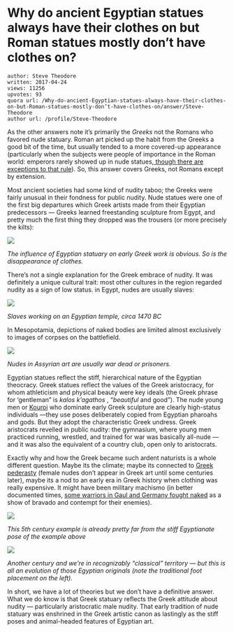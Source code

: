 # Why do ancient Egyptian statues always have their clothes on but Roman statues mostly don’t have clothes on?

	author: Steve Theodore
	written: 2017-04-24
	views: 11256
	upvotes: 93
	quora url: /Why-do-ancient-Egyptian-statues-always-have-their-clothes-on-but-Roman-statues-mostly-don’t-have-clothes-on/answer/Steve-Theodore
	author url: /profile/Steve-Theodore


As the other answers note it’s primarily the _Greeks_  not the Romans who favored nude statuary. Roman art picked up the habit from the Greeks a good bit of the time, but usually tended to a more covered-up appearance (particularly when the subjects were people of importance in the Roman world: emperors rarely showed up in nude statues,[ though there are exceptions to that rule](https://en.wikipedia.org/wiki/Trebonianus_Gallus)). So, this answer covers Greeks, not Romans except by extension.

Most ancient societies had some kind of nudity taboo; the Greeks were fairly unusual in their fondness for public nudity. Nude statues were one of the first big departures which Greek artists made from their Egyptian predecessors — Greeks learned freestanding sculpture from Egypt, and pretty much the first thing they dropped was the trousers (or more precisely the kilts):

![](https://qph.fs.quoracdn.net/main-qimg-87763413582d3067a5535a83a85cb7b7-c)

_The influence of Egyptian statuary on early Greek work is obvious. So is the disappearance of clothes._ 

There’s not a single explanation for the Greek embrace of nudity. It was definitely a unique cultural trait: most other cultures in the region regarded nudity as a sign of low status. in Egypt, nudes are usually slaves:

![](https://qph.fs.quoracdn.net/main-qimg-9e08dc6dcffa9ae30c0463d816da1ea0-c)

_Slaves working on an Egyptian temple, circa 1470 BC_ 

In Mesopotamia, depictions of naked bodies are limited almost exclusively to images of corpses on the battlefield.

![](https://qph.fs.quoracdn.net/main-qimg-c61ee73bfe35241137ed9c22727ef203-c)

_Nudes in Assyrian art are usually war dead or prisoners._ 

Egyptian statues reflect the stiff, hierarchical nature of the Egyptian theocracy. Greek statues reflect the values of the Greek aristocracy, for whom athleticism and physical beauty were key ideals (the Greek phrase for ‘gentleman” is _kalos k’agathos_ , “_beautiful_ and good”). The nude young men or [Kouroi](https://en.wikipedia.org/wiki/Kouros) who dominate early Greek sculpture are clearly high-status individuals —they use poses deliberately copied from Egyptian pharoahs and gods. But they adopt the characteristic Greek undress. Greek aristocrats revelled in public nudity: the gymnasium, where young men practiced running, wrestled, and trained for war was basically all-nude — and it was also the equivalent of a country club, open only to aristocrats.

Exactly why and how the Greek became such ardent naturists is a whole different question. Maybe its the climate; maybe its connected to [Greek pederasty](https://www.quora.com/Did-Ancient-Greek-men-have-affairs-with-young-men) (female nudes don’t appear in Greek art until some centuries later), maybe its a nod to an early era in Greek history when clothing was really expensive. It might have been military machismo (in better documented times, [some warriors in Gaul and Germany fought naked](https://history.stackexchange.com/a/7394/5239) as a show of bravado and contempt for their enemies).

![](https://qph.fs.quoracdn.net/main-qimg-e5e7dfdb7e9c6baf1f066cd7bc99576f)

_This 5th century example is already pretty far from the stiff Egyptianate pose of the example above_ 

![](https://qph.fs.quoracdn.net/main-qimg-8f622c084040f9367003476629e7d809)

_Another century and we’re in recognizably “classical” territory — but this is all an evolution of those Egyptian originals (note the traditional foot placement on the left)._ 

In short, we have a lot of theories but we don’t have a definitive answer. What we do know is that Greek statuary reflects the Greek attitude about nudity — particularly aristocratic male nudity. That early tradition of nude statuary was enshrined in the Greek artistic canon as lastingly as the stiff poses and animal-headed features of Egyptian art.

